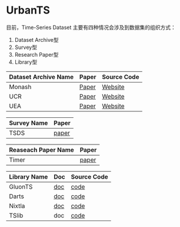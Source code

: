 # UrbanTS

目前，Time-Series Dataset 主要有四种情况会涉及到数据集的组织方式：
1. Dataset Archive型
2. Survey型
3. Research Paper型
4. Library型

| Dataset Archive Name | Paper                                     | Source Code                                |
| ------------ | --------------------------------------- | ------------------------------------------ |
| Monash      | [Paper](https://arxiv.org/abs/2105.06643)      | [Website](https://forecastingdata.org/) |
| UCR      | [Paper](https://arxiv.org/abs/2105.06643)      | [Website](https://www.cs.ucr.edu/~eamonn/time_series_data_2018/) |
| UEA      | [Paper](https://arxiv.org/abs/1811.00075)      | [Website](https://www.cs.ucr.edu/~eamonn/time_series_data_2018/) |

| Survey Name | Paper                                    |
| ------------ | --------------------------------------- |
| TSDS      | [paper](https://www.mdpi.com/2571-9394/5/1/17)      |

| Reaseach Paper Name | Paper                                    |
| ------------ | --------------------------------------- |
| Timer     | [paper](http://arxiv.org/abs/2402.02368)      |

| Library Name | Doc                                     | Source Code                                |
| ------------ | --------------------------------------- | ------------------------------------------ |
| GluonTS      | [doc](https://ts.gluon.ai/stable/)      | [code](https://github.com/awslabs/gluonts) |
| Darts        | [doc](https://unit8co.github.io/darts/) | [code](https://github.com/unit8co/darts)   |
| Nixtla       | [doc](https://nixtlaverse.nixtla.io/)   | [code](https://github.com/Nixtla)          |
|TSlib|doc|[code](https://github.com/thuml/Time-Series-Library)|

